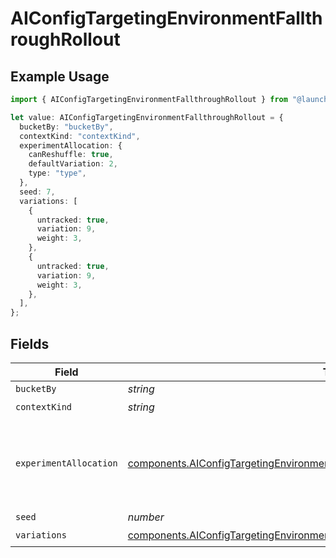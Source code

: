 # AIConfigTargetingEnvironmentFallthroughRollout

## Example Usage

```typescript
import { AIConfigTargetingEnvironmentFallthroughRollout } from "@launchdarkly/mcp-server/models/components";

let value: AIConfigTargetingEnvironmentFallthroughRollout = {
  bucketBy: "bucketBy",
  contextKind: "contextKind",
  experimentAllocation: {
    canReshuffle: true,
    defaultVariation: 2,
    type: "type",
  },
  seed: 7,
  variations: [
    {
      untracked: true,
      variation: 9,
      weight: 3,
    },
    {
      untracked: true,
      variation: 9,
      weight: 3,
    },
  ],
};
```

## Fields

| Field                                                                                                                                                                                    | Type                                                                                                                                                                                     | Required                                                                                                                                                                                 | Description                                                                                                                                                                              | Example                                                                                                                                                                                  |
| ---------------------------------------------------------------------------------------------------------------------------------------------------------------------------------------- | ---------------------------------------------------------------------------------------------------------------------------------------------------------------------------------------- | ---------------------------------------------------------------------------------------------------------------------------------------------------------------------------------------- | ---------------------------------------------------------------------------------------------------------------------------------------------------------------------------------------- | ---------------------------------------------------------------------------------------------------------------------------------------------------------------------------------------- |
| `bucketBy`                                                                                                                                                                               | *string*                                                                                                                                                                                 | :heavy_minus_sign:                                                                                                                                                                       | N/A                                                                                                                                                                                      |                                                                                                                                                                                          |
| `contextKind`                                                                                                                                                                            | *string*                                                                                                                                                                                 | :heavy_check_mark:                                                                                                                                                                       | N/A                                                                                                                                                                                      |                                                                                                                                                                                          |
| `experimentAllocation`                                                                                                                                                                   | [components.AIConfigTargetingEnvironmentFallthroughRolloutExperimentationAllocation](../../models/components/aiconfigtargetingenvironmentfallthroughrolloutexperimentationallocation.md) | :heavy_minus_sign:                                                                                                                                                                       | N/A                                                                                                                                                                                      | {<br/>"defaultVariation": 2,<br/>"canReshuffle": true,<br/>"type": "type"<br/>}                                                                                                          |
| `seed`                                                                                                                                                                                   | *number*                                                                                                                                                                                 | :heavy_minus_sign:                                                                                                                                                                       | N/A                                                                                                                                                                                      |                                                                                                                                                                                          |
| `variations`                                                                                                                                                                             | [components.AIConfigTargetingEnvironmentFallthroughRolloutVariation](../../models/components/aiconfigtargetingenvironmentfallthroughrolloutvariation.md)[]                               | :heavy_check_mark:                                                                                                                                                                       | N/A                                                                                                                                                                                      |                                                                                                                                                                                          |